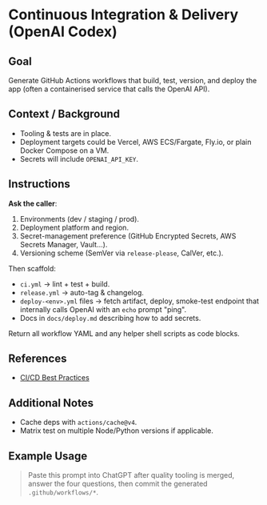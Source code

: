 # Continuous Integration & Delivery (OpenAI Codex)

## Goal

Generate GitHub Actions workflows that build, test, version, and deploy the app (often a containerised service that calls the OpenAI API).

## Context / Background

- Tooling & tests are in place.
- Deployment targets could be Vercel, AWS ECS/Fargate, Fly.io, or plain Docker Compose on a VM.
- Secrets will include `OPENAI_API_KEY`.

## Instructions

**Ask the caller**:

1. Environments (dev / staging / prod).
1. Deployment platform and region.
1. Secret-management preference (GitHub Encrypted Secrets, AWS Secrets Manager, Vault…).
1. Versioning scheme (SemVer via `release-please`, CalVer, etc.).

Then scaffold:

- `ci.yml` → lint + test + build.
- `release.yml` → auto-tag & changelog.
- `deploy-<env>.yml` files → fetch artifact, deploy, smoke-test endpoint that internally calls OpenAI with an `echo` prompt "ping".
- Docs in `docs/deploy.md` describing how to add secrets.

Return all workflow YAML and any helper shell scripts as code blocks.

## References

- [CI/CD Best Practices](../docs/devops/ci-cd.md)

## Additional Notes

- Cache deps with `actions/cache@v4`.
- Matrix test on multiple Node/Python versions if applicable.

## Example Usage

> Paste this prompt into ChatGPT after quality tooling is merged, answer the four questions, then commit the generated `.github/workflows/*`.
